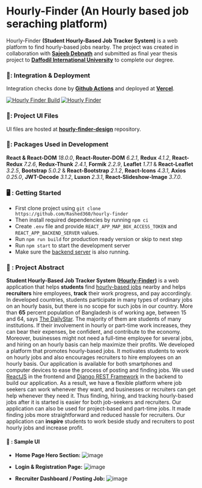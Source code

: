 # Hourly-Finder (An Hourly based job seraching platform)
Hourly-Finder **(Student Hourly-Based Job Tracker System)** is a web platform to find hourly-based jobs nearby. The project was created in collaboration with **[Sajeeb Debnath](https://github.com/Sajeebdebnath)** and submitted as final year thesis project to **[Daffodil International University](https://daffodilvarsity.edu.bd/)** to complete our degree.

### 🚀: Integration & Deployment
Integration checks done by **[Github Actions](https://github.com/features/actions)** and deployed at **[Vercel](https://vercel.com/)**.

[![Hourly Finder Build](https://github.com/Rashed360/hourly-finder/actions/workflows/build-test.yml/badge.svg)](https://github.com/Rashed360/hourly-finder/actions/workflows/build-test.yml)
[![Hourly Finder](https://vercelbadge.vercel.app/api/rashed360/hourly-finder?style=flat)](https://hourly-finder.vercel.app/)

### 🌻: Project UI Files
UI files are hosted at **[hourly-finder-design](https://github.com/Sajeebdebnath/hourly-finder-design/)** repository.

### 📀: Packages Used in Development
**React & React-DOM** *18.0.0*, **React-Router-DOM** *6.2.1*, **Redux** *4.1.2*, **React-Redux** *7.2.6*, **Redux-Thunk** *2.4.1*, **Formik** *2.2.9*, **Leaflet** *1.7.1* & **React-Leaflet** *3.2.5*, **Bootstrap** *5.0.2* & **React-Bootstrap** *2.1.2*, **React-Icons** *4.3.1*, **Axios** *0.25.0*, **JWT-Decode** *3.1.2*, **Luxon** *2.3.1*, **React-Slideshow-Image** *3.7.0*.

### 🖥️ : Getting Started
- First clone project using `git clone https://github.com/Rashed360/hourly-finder`
- Then install required dependencies by running `npm ci`
- Create `.env` file and provide `REACT_APP_MAP_BOX_ACCESS_TOKEN` and `REACT_APP_BACKEND_SERVER` values.
- Run `npm run build` for production ready version or skip to next step
- Run `npm start` to start the development server
- Make sure the [backend server](https://github.com/Rashed360/hourly-finder-backend) is also running.

### 💬 : Project Abstract
**Student Hourly-Based Job Tracker System ([Hourly-Finder](https://hourly-finder.vercel.app/))** is a web application that helps **students** find [hourly-based jobs](https://en.wikipedia.org/wiki/Hourly_worker) nearby and helps **recruiters** hire employees, **track** their work progress, and pay accordingly. In developed countries, students participate in many types of ordinary jobs on an hourly basis, but there is no scope for such jobs in our country. More than **65** percent population of Bangladesh is of working age, between 15 and 64, says [The DailyStar](https://www.thedailystar.net/lifestyle/perspective/news/demographic-dividend-could-turn-demographic-disaster-1709272). The majority of them are students of many institutions. If their involvement in hourly or part-time work increases, they can bear their expenses, be confident, and contribute to the economy. Moreover, businesses might not need a full-time employee for several jobs, and hiring on an hourly basis can help maximize their profits. We developed a platform that promotes hourly-based jobs. It motivates students to work on hourly jobs and also encourages recruiters to hire employees on an hourly basis. Our application is available for both smartphones and computer devices to ease the process of posting and finding jobs. We used [ReactJS](https://reactjs.org/) in the frontend and [Django REST Framework](https://www.django-rest-framework.org/) in the backend to build our application. As a result, we have a flexible platform where job seekers can work whenever they want, and businesses or recruiters can get help whenever they need it. Thus finding, hiring, and tracking hourly-based jobs after it is started is easier for both job-seekers and recruiters. Our application can also be used for project-based and part-time jobs. It made finding jobs more straightforward and reduced hassle for recruiters. Our application can **inspire** students to work beside study and recruiters to post hourly jobs and increase profit.

#### 📰 : Sample UI
- **Home Page Hero Section:**
![image](https://user-images.githubusercontent.com/29564029/171184134-89da3b35-c0e8-4ed8-a28d-8d63bd55e839.png)

- **Login & Registration Page:**
![image](https://user-images.githubusercontent.com/29564029/171184501-d4306170-062a-49b9-8bc1-55269a987d85.png)

- **Recruiter Dashboard / Posting Job:**
![image](https://user-images.githubusercontent.com/29564029/171185555-29ac7863-ac2e-4d63-8700-604b9a8d47e6.png)
